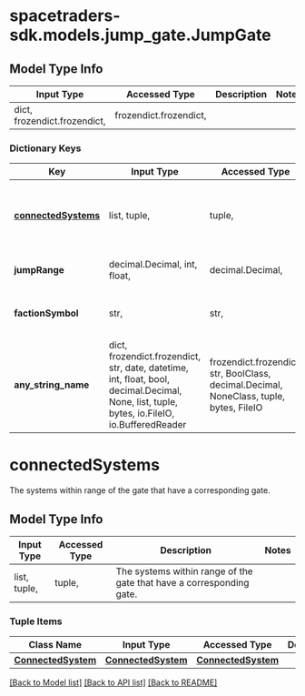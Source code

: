 # spacetraders-sdk.models.jump_gate.JumpGate

## Model Type Info
Input Type | Accessed Type | Description | Notes
------------ | ------------- | ------------- | -------------
dict, frozendict.frozendict,  | frozendict.frozendict,  |  | 

### Dictionary Keys
Key | Input Type | Accessed Type | Description | Notes
------------ | ------------- | ------------- | ------------- | -------------
**[connectedSystems](#connectedSystems)** | list, tuple,  | tuple,  | The systems within range of the gate that have a corresponding gate. | 
**jumpRange** | decimal.Decimal, int, float,  | decimal.Decimal,  | The maximum jump range of the gate. | 
**factionSymbol** | str,  | str,  | The symbol of the faction that owns the gate. | [optional] 
**any_string_name** | dict, frozendict.frozendict, str, date, datetime, int, float, bool, decimal.Decimal, None, list, tuple, bytes, io.FileIO, io.BufferedReader | frozendict.frozendict, str, BoolClass, decimal.Decimal, NoneClass, tuple, bytes, FileIO | any string name can be used but the value must be the correct type | [optional]

# connectedSystems

The systems within range of the gate that have a corresponding gate.

## Model Type Info
Input Type | Accessed Type | Description | Notes
------------ | ------------- | ------------- | -------------
list, tuple,  | tuple,  | The systems within range of the gate that have a corresponding gate. | 

### Tuple Items
Class Name | Input Type | Accessed Type | Description | Notes
------------- | ------------- | ------------- | ------------- | -------------
[**ConnectedSystem**](ConnectedSystem.md) | [**ConnectedSystem**](ConnectedSystem.md) | [**ConnectedSystem**](ConnectedSystem.md) |  | 

[[Back to Model list]](../../README.md#documentation-for-models) [[Back to API list]](../../README.md#documentation-for-api-endpoints) [[Back to README]](../../README.md)

